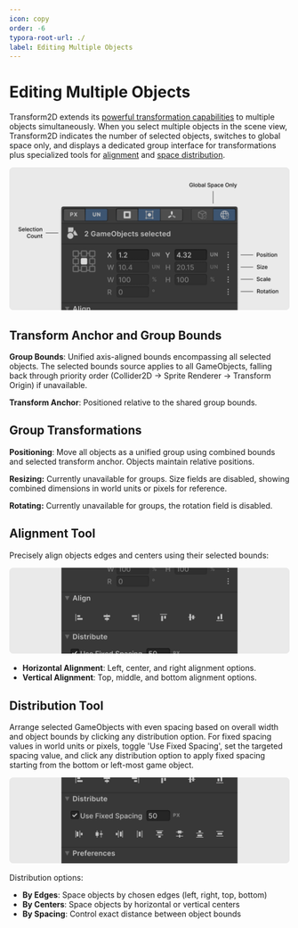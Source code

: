 ```yaml
---
icon: copy
order: -6
typora-root-url: ./
label: Editing Multiple Objects
---
```


# Editing Multiple Objects

Transform2D extends its [powerful transformation capabilities](/05.transforming) to multiple objects simultaneously. When you select multiple objects in the scene view, Transform2D indicates the number of selected objects, switches to global space only, and displays a dedicated group interface for transformations plus specialized tools for [alignment](https://docs.google.com/document/d/14eSskDM9OvFEZ-AiW4eKTh_embFKOKk1NaIJlpr0s1s/edit?pli=1&tab=t.x2iu62e10afl#heading=h.yh024lgljjos) and [space distribution](https://docs.google.com/document/d/14eSskDM9OvFEZ-AiW4eKTh_embFKOKk1NaIJlpr0s1s/edit?pli=1&tab=t.x2iu62e10afl#heading=h.tqgcu4k928i3). 

![](/static/6.1_Multiple_Selection_Transform.png)

## Transform Anchor and Group Bounds

**Group Bounds**: Unified axis-aligned bounds encompassing all selected objects. The selected bounds source applies to all GameObjects, falling back through priority order (Collider2D → Sprite Renderer → Transform Origin) if unavailable.

**Transform Anchor**: Positioned relative to the shared group bounds.

## Group Transformations

**Positioning**: Move all objects as a unified group using combined bounds and selected transform anchor. Objects maintain relative positions.

**Resizing:** Currently unavailable for groups. Size fields are disabled, showing combined dimensions in world units or pixels for reference.

**Rotating:** Currently unavailable for groups, the rotation field is disabled.

## Alignment Tool

Precisely align objects edges and centers using their selected bounds:

![](/static/6.2_Alignment_Tool.png)

- **Horizontal Alignment**: Left, center, and right alignment options.
- **Vertical Alignment**: Top, middle, and bottom alignment options.

## Distribution Tool

Arrange selected GameObjects with even spacing based on overall width and object bounds by clicking any distribution option. For fixed spacing values in world units or pixels, toggle 'Use Fixed Spacing', set the targeted spacing value, and click any distribution option to apply fixed spacing starting from the bottom or left-most game object. 

![](/static/6.3_Distribution_Tool.png)

Distribution options:

- **By Edges**: Space objects by chosen edges (left, right, top, bottom)
- **By Centers**: Space objects by horizontal or vertical centers
- **By Spacing**: Control exact distance between object bounds